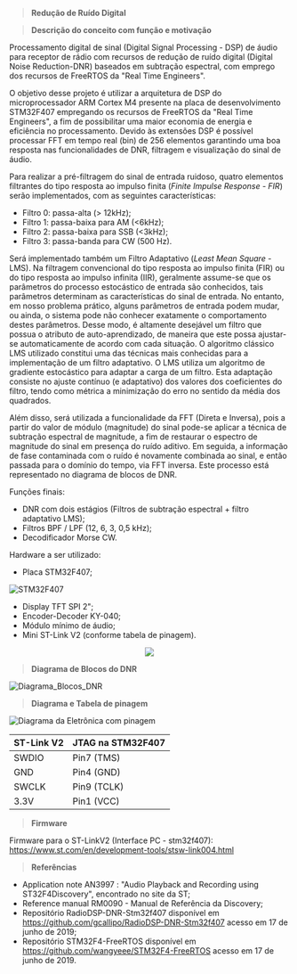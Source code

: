 >__Redução de Ruído Digital__

>__Descrição do conceito com função e motivação__

Processamento digital de sinal (Digital Signal Processing - DSP) de áudio para receptor de rádio com recursos de redução de ruído digital (Digital Noise Reduction-DNR) baseados em subtração espectral, com emprego dos recursos de FreeRTOS da "Real Time Engineers".

O objetivo desse projeto é utilizar a arquitetura de DSP do microprocessador ARM Cortex M4 presente na placa de desenvolvimento STM32F407 empregando os recursos de FreeRTOS da "Real Time Engineers", a fim de possibilitar uma maior economia de energia e eficiência no processamento. Devido às extensões DSP é possível processar FFT em tempo real (bin) de 256 elementos garantindo uma boa resposta nas funcionalidades de DNR, filtragem e visualização do sinal de áudio.

Para realizar a pré-filtragem do sinal de entrada ruidoso, quatro elementos filtrantes do tipo resposta ao impulso finita (_Finite Impulse Response - FIR_) serão implementados, com as seguintes características:
- Filtro 0: passa-alta (> 12kHz);
- Filtro 1: passa-baixa para AM (<6kHz);
- Filtro 2: passa-baixa para SSB (<3kHz);
- Filtro 3: passa-banda para CW (500 Hz).

Será implementado também um Filtro Adaptativo (_Least Mean Square_ - LMS). Na filtragem convencional do tipo resposta ao impulso finita (FIR) ou do tipo resposta ao impulso infinita (IIR), geralmente assume-se que os parâmetros do processo estocástico de entrada são conhecidos, tais parâmetros determinam as características do sinal de entrada. No entanto, em nosso problema prático, alguns parâmetros de entrada podem mudar, ou ainda, o sistema pode não conhecer exatamente o comportamento destes parâmetros. Desse modo, é altamente desejável um filtro que possua o atributo de auto-aprendizado, de maneira que este possa ajustar-se automaticamente de acordo com cada situação. O algoritmo clássico LMS utilizado constitui uma das técnicas mais conhecidas para a implementação de um filtro adaptativo. O LMS utiliza um algoritmo de gradiente estocástico para adaptar a carga de um filtro. Esta adaptação consiste no ajuste contínuo (e adaptativo) dos valores dos coeficientes do filtro, tendo como métrica a minimização do erro no sentido da média dos quadrados.

Além disso,  será utilizada a funcionalidade da FFT (Direta e Inversa), pois a partir do valor de módulo (magnitude) do sinal pode-se aplicar a técnica de subtração espectral de magnitude, a fim de restaurar o espectro de magnitude do sinal em presença do ruído aditivo. Em seguida, a informação de fase contaminada com o ruído é novamente combinada ao sinal, e então passada para o domínio do tempo, via FFT inversa. Este processo está representado no diagrama de blocos de DNR.

Funções finais:
- DNR com dois estágios (Filtros de subtração espectral + filtro adaptativo LMS);
- Filtros BPF / LPF (12, 6, 3, 0,5 kHz);
- Decodificador Morse CW.

Hardware a ser utilizado:
- Placa STM32F407;

![STM32F407](https://user-images.githubusercontent.com/37374766/59775134-085c0780-9287-11e9-91da-35ec968c1d77.jpg)

- Display TFT SPI 2";
- Encoder-Decoder KY-040;
- Módulo mínimo de áudio;
- Mini ST-Link V2 (conforme tabela de pinagem).

<div style="text-align:center"><img src="![STLinkV2](https://user-images.githubusercontent.com/37374766/59776274-e794b180-9288-11e9-9189-958692c7ee2e.jpg)" /></div>

>__Diagrama de Blocos do DNR__

![Diagrama_Blocos_DNR](https://user-images.githubusercontent.com/37374766/59629492-581cc080-9119-11e9-888f-9a164f1cd51c.jpg)

>__Diagrama e Tabela de pinagem__

![Diagrama da Eletrônica com pinagem](https://user-images.githubusercontent.com/37374766/59636471-fb75d180-9129-11e9-84a0-c89447238805.jpg)

|ST-Link V2|JTAG na STM32F407|
|----------|-----------------|
|SWDIO     |Pin7 (TMS)       |
|GND       |Pin4 (GND)       |
|SWCLK     |Pin9 (TCLK)      |
|3.3V      |Pin1 (VCC)       |

>__Firmware__

Firmware para o ST-LinkV2 (Interface PC - stm32f407): 
https://www.st.com/en/development-tools/stsw-link004.html

>__Referências__

- Application note AN3997 : "Audio Playback and Recording using ST32F4Discovery", encontrado no site da ST;
- Reference manual RM0090 - Manual de Referência da Discovery;
- Repositório RadioDSP-DNR-Stm32f407 disponível em <https://github.com/gcallipo/RadioDSP-DNR-Stm32f407> acesso em 17 de junho de 2019;
- Repositório STM32F4-FreeRTOS disponível em <https://github.com/wangyeee/STM32F4-FreeRTOS> acesso em 17 de junho de 2019.

